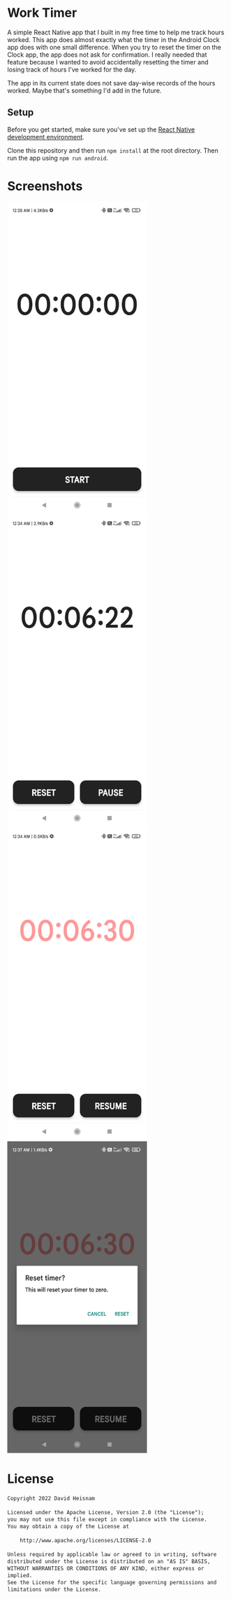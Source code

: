 # Work Timer

A simple React Native app that I built in my free time to help me track hours worked.
This app does almost exactly what the timer in the Android Clock app does with one
small difference. When you try to reset the timer on the Clock app, the app does not
ask for confirmation. I really needed that feature because I wanted to avoid accidentally
resetting the timer and losing track of hours I've worked for the day.

The app in its current state does not save day-wise records of the hours worked. Maybe
that's something I'd add in the future.

## Setup

Before you get started, make sure you've set up the [React Native development environment](https://reactnative.dev/docs/environment-setup).

Clone this repository and then run `npm install` at the root directory. Then run the app using `npm run android`.

# Screenshots

<img src="assets/screenshots/initial.jpg" width="320"/>

<img src="assets/screenshots/running.jpg" width="320"/>

<img src="assets/screenshots/paused.jpg" width="320"/>

<img src="assets/screenshots/reset.jpg" width="320"/>

# License

    Copyright 2022 David Heisnam

    Licensed under the Apache License, Version 2.0 (the "License");
    you may not use this file except in compliance with the License.
    You may obtain a copy of the License at
    
        http://www.apache.org/licenses/LICENSE-2.0
    
    Unless required by applicable law or agreed to in writing, software
    distributed under the License is distributed on an "AS IS" BASIS,
    WITHOUT WARRANTIES OR CONDITIONS OF ANY KIND, either express or implied.
    See the License for the specific language governing permissions and
    limitations under the License.
